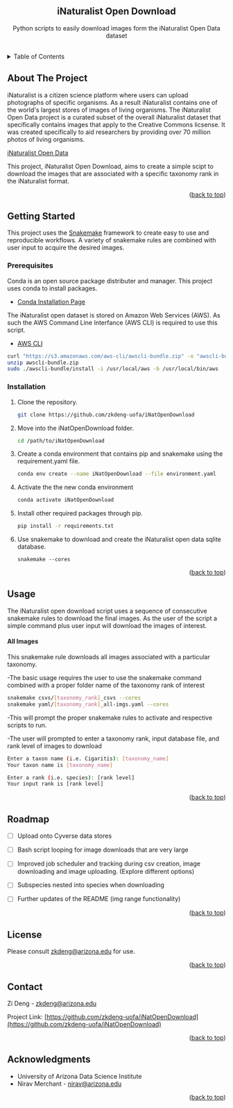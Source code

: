 <!-- Improved compatibility of back to top link: See: https://github.com/othneildrew/Best-README-Template/pull/73 -->
<a name="readme-top"></a>
<!--
*** Thanks for checking out the Best-README-Template. If you have a suggestion
*** that would make this better, please fork the repo and create a pull request
*** or simply open an issue with the tag "enhancement".
*** Don't forget to give the project a star!
*** Thanks again! Now go create something AMAZING! :D
-->

<!-- PROJECT SHIELDS -->
<!--
*** I'm using markdown "reference style" links for readability.
*** Reference links are enclosed in brackets [ ] instead of parentheses ( ).
*** See the bottom of this document for the declaration of the reference variables
*** for contributors-url, forks-url, etc. This is an optional, concise syntax you may use.
*** https://www.markdownguide.org/basic-syntax/#reference-style-links
-->
<!--[![Contributors][contributors-shield]][contributors-url]
[![Forks][forks-shield]][forks-url]
[![Stargazers][stars-shield]][stars-url]
[![Issues][issues-shield]][issues-url]
[![MIT License][license-shield]][license-url]
[![LinkedIn][linkedin-shield]][linkedin-url]-->



<!-- PROJECT LOGO -->
<!-- <br />
<div align="center">
  <a href="https://github.com/github_username/repo_name">
    <img src="images/logo.png" alt="Logo" width="80" height="80">
  </a> -->

<h2 align="center">iNaturalist Open Download</h2>

  <p align="center">
    Python scripts to easily download images form the iNaturalist Open Data dataset
    <br />
    <!--<a href="https://github.com/github_username/repo_name"><strong>Explore the docs »</strong></a>-->
    <br />
    <!--
    <a href="https://github.com/github_username/repo_name">View Demo</a>
    ·
    <a href="https://github.com/github_username/repo_name/issues">Report Bug</a>
    ·
    <a href="https://github.com/github_username/repo_name/issues">Request Feature</a>-->
  </p>
</div>



<!-- TABLE OF CONTENTS -->
<details>
  <summary>Table of Contents</summary>
  <ol>
    <li>
      <a href="#about-the-project">About The Project</a>
      <ul>
        <!--<li><a href="#built-with">Built With</a></li>-->
      </ul>
    </li>
    <li>
      <a href="#getting-started">Getting Started</a>
      <ul>
        <li><a href="#prerequisites">Prerequisites</a></li>
        <li><a href="#installation">Installation</a></li>
      </ul>
    </li>
    <li><a href="#usage">Usage</a></li>
    <li><a href="#roadmap">Roadmap</a></li>
    <!--<li><a href="#contributing">Contributing</a></li>-->
    <li><a href="#license">License</a></li>
    <li><a href="#contact">Contact</a></li>
    <li><a href="#acknowledgments">Acknowledgments</a></li>
  </ol>
</details>



<!-- ABOUT THE PROJECT -->
## About The Project

<!--[![Product Name Screen Shot][product-screenshot]](https://example.com)-->


iNaturalist is a citizen science platform where users can upload photographs of specific organisms. As a result iNaturalist contains one of the world's largest stores of images of living organisms. The iNaturalist Open Data project is a curated subset of the overall iNaturalist dataset that specifically contains images that apply to the Creative Commons licsense. It was created specifically to aid researchers by providing over 70 million photos of living organisms.
<br />

<a href="https://github.com/inaturalist/inaturalist-open-data">iNaturalist Open Data</a>

This project, iNaturalist Open Download, aims to create a simple scipt to download the images that are associated with a specific taxonomy rank in the iNaturalist format. 

<p align="right">(<a href="#readme-top">back to top</a>)</p>


<!--
### Built With

* [![Next][Next.js]][Next-url]
* [![React][React.js]][React-url]
* [![Vue][Vue.js]][Vue-url]
* [![Angular][Angular.io]][Angular-url]
* [![Svelte][Svelte.dev]][Svelte-url]
* [![Laravel][Laravel.com]][Laravel-url]
* [![Bootstrap][Bootstrap.com]][Bootstrap-url]
* [![JQuery][JQuery.com]][JQuery-url]

<p align="right">(<a href="#readme-top">back to top</a>)</p>
-->


<!-- GETTING STARTED -->
## Getting Started

This project uses the <a href="https://snakemake.github.io/">Snakemake</a> framework to create easy to use and reproducible workflows. A variety of snakemake rules are combined with user input to acquire the desired images. 

### Prerequisites

Conda is an open source package distributer and manager. This project uses conda to install packages.

* <a href="https://docs.conda.io/projects/conda/en/latest/user-guide/install/index.html">Conda Installation Page</a> 

The iNaturalist open dataset is stored on Amazon Web Services (AWS). As such the AWS Command Line Interfance (AWS CLI) is required to use this script. 
* <a href="https://docs.aws.amazon.com/cli/v1/userguide/install-macos.html">AWS CLI</a>

``` sh
curl "https://s3.amazonaws.com/aws-cli/awscli-bundle.zip" -o "awscli-bundle.zip"
unzip awscli-bundle.zip
sudo ./awscli-bundle/install -i /usr/local/aws -b /usr/local/bin/aws
```

### Installation

1. Clone the repository.
   ``` sh
   git clone https://github.com/zkdeng-uofa/iNatOpenDownload
   ```
2. Move into the iNatOpenDownload folder.
   ``` sh
   cd /path/to/iNatOpenDownload
   ```
3. Create a conda environment that contains pip and snakemake using the requirement.yaml file. 
   ``` sh 
   conda env create --name iNatOpenDownload --file environment.yaml
   ```
4. Activate the the new conda environment
   ``` sh
   conda activate iNatOpenDownload
   ```
5. Install other required packages through pip.
   ``` sh
   pip install -r requirements.txt
   ```
6. Use snakemake to download and create the iNaturalist open data sqlite database. 
   ```
   snakemake --cores
   ```

<p align="right">(<a href="#readme-top">back to top</a>)</p>

<!-- USAGE EXAMPLES -->
## Usage
The iNaturalist open download script uses a sequence of consecutive snakemake rules to download the final images. As the user of the script a simple command plus user input will download the images of interest.

#### All Images

This snakemake rule downloads all images associated with a particular taxonomy.

-The basic usage requires the user to use the snakemake command combined with a proper folder name of the taxonomy rank of interest
``` sh
snakemake csvs/[taxonomy_rank]_csvs --cores
snakemake yaml/[taxonomy_rank]_all-imgs.yaml --cores
```
-This will prompt the proper snakemake rules to activate and respective scripts to run.

-The user will prompted to enter a taxonomy rank, input database file, and rank level of images to download
```sh
Enter a taxon name (i.e. Cigaritis): [taxonomy_name]
Your taxon name is [taxonomy_name]

Enter a rank (i.e. species): [rank level]
Your input rank is [rank level]
```
<p align="right">(<a href="#readme-top">back to top</a>)</p>

<!-- ROADMAP -->
## Roadmap

- [ ] Upload onto Cyverse data stores
- [ ] Bash script looping for image downloads that are very large
- [	] Improved job scheduler and tracking during csv creation, image downloading and image uploading. (Explore different options)
- [ ] Subspecies nested into species when downloading
- [ ] Further updates of the README (img range functionality)


<p align="right">(<a href="#readme-top">back to top</a>)</p>

<!-- LICENSE -->
## License

Please consult zkdeng@arizona.edu for use.
<p align="right">(<a href="#readme-top">back to top</a>)</p>

<!-- CONTACT -->
## Contact

Zi Deng - zkdeng@arizona.edu

Project Link: [https://github.com/zkdeng-uofa/iNatOpenDownload](https://github.com/zkdeng-uofa/iNatOpenDownload)

<p align="right">(<a href="#readme-top">back to top</a>)</p>

<!-- ACKNOWLEDGMENTS -->
## Acknowledgments

* University of Arizona Data Science Institute
* Nirav Merchant - nirav@arizona.edu
<p align="right">(<a href="#readme-top">back to top</a>)</p>

<!-- MARKDOWN LINKS & IMAGES -->
<!-- https://www.markdownguide.org/basic-syntax/#reference-style-links -->
[contributors-shield]: https://img.shields.io/github/contributors/github_username/repo_name.svg?style=for-the-badge
[contributors-url]: https://github.com/github_username/repo_name/graphs/contributors
[forks-shield]: https://img.shields.io/github/forks/github_username/repo_name.svg?style=for-the-badge
[forks-url]: https://github.com/github_username/repo_name/network/members
[stars-shield]: https://img.shields.io/github/stars/github_username/repo_name.svg?style=for-the-badge
[stars-url]: https://github.com/github_username/repo_name/stargazers
[issues-shield]: https://img.shields.io/github/issues/github_username/repo_name.svg?style=for-the-badge
[issues-url]: https://github.com/github_username/repo_name/issues
[license-shield]: https://img.shields.io/github/license/github_username/repo_name.svg?style=for-the-badge
[license-url]: https://github.com/github_username/repo_name/blob/master/LICENSE.txt
[linkedin-shield]: https://img.shields.io/badge/-LinkedIn-black.svg?style=for-the-badge&logo=linkedin&colorB=555
[linkedin-url]: https://linkedin.com/in/linkedin_username
[product-screenshot]: images/screenshot.png
[Next.js]: https://img.shields.io/badge/next.js-000000?style=for-the-badge&logo=nextdotjs&logoColor=white
[Next-url]: https://nextjs.org/
[React.js]: https://img.shields.io/badge/React-20232A?style=for-the-badge&logo=react&logoColor=61DAFB
[React-url]: https://reactjs.org/
[Vue.js]: https://img.shields.io/badge/Vue.js-35495E?style=for-the-badge&logo=vuedotjs&logoColor=4FC08D
[Vue-url]: https://vuejs.org/
[Angular.io]: https://img.shields.io/badge/Angular-DD0031?style=for-the-badge&logo=angular&logoColor=white
[Angular-url]: https://angular.io/
[Svelte.dev]: https://img.shields.io/badge/Svelte-4A4A55?style=for-the-badge&logo=svelte&logoColor=FF3E00
[Svelte-url]: https://svelte.dev/
[Laravel.com]: https://img.shields.io/badge/Laravel-FF2D20?style=for-the-badge&logo=laravel&logoColor=white
[Laravel-url]: https://laravel.com
[Bootstrap.com]: https://img.shields.io/badge/Bootstrap-563D7C?style=for-the-badge&logo=bootstrap&logoColor=white
[Bootstrap-url]: https://getbootstrap.com
[JQuery.com]: https://img.shields.io/badge/jQuery-0769AD?style=for-the-badge&logo=jquery&logoColor=white
[JQuery-url]: https://jquery.com 